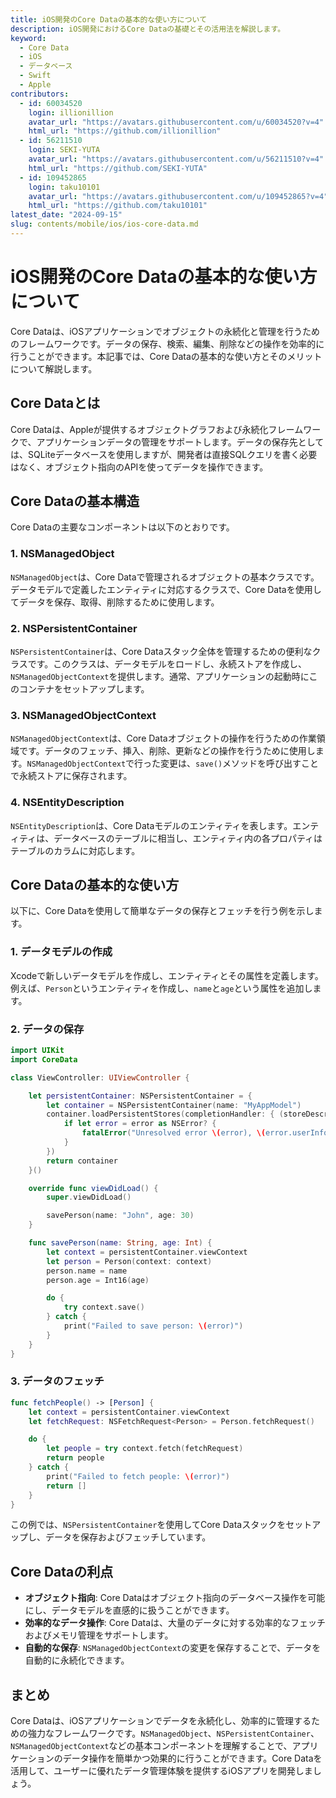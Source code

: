 ```yaml
---
title: iOS開発のCore Dataの基本的な使い方について
description: iOS開発におけるCore Dataの基礎とその活用法を解説します。
keyword:
  - Core Data
  - iOS
  - データベース
  - Swift
  - Apple
contributors:
  - id: 60034520
    login: illionillion
    avatar_url: "https://avatars.githubusercontent.com/u/60034520?v=4"
    html_url: "https://github.com/illionillion"
  - id: 56211510
    login: SEKI-YUTA
    avatar_url: "https://avatars.githubusercontent.com/u/56211510?v=4"
    html_url: "https://github.com/SEKI-YUTA"
  - id: 109452865
    login: taku10101
    avatar_url: "https://avatars.githubusercontent.com/u/109452865?v=4"
    html_url: "https://github.com/taku10101"
latest_date: "2024-09-15"
slug: contents/mobile/ios/ios-core-data.md
---
```


# iOS開発のCore Dataの基本的な使い方について

Core Dataは、iOSアプリケーションでオブジェクトの永続化と管理を行うためのフレームワークです。データの保存、検索、編集、削除などの操作を効率的に行うことができます。本記事では、Core Dataの基本的な使い方とそのメリットについて解説します。

## Core Dataとは

Core Dataは、Appleが提供するオブジェクトグラフおよび永続化フレームワークで、アプリケーションデータの管理をサポートします。データの保存先としては、SQLiteデータベースを使用しますが、開発者は直接SQLクエリを書く必要はなく、オブジェクト指向のAPIを使ってデータを操作できます。

## Core Dataの基本構造

Core Dataの主要なコンポーネントは以下のとおりです。

### 1. NSManagedObject

`NSManagedObject`は、Core Dataで管理されるオブジェクトの基本クラスです。データモデルで定義したエンティティに対応するクラスで、Core Dataを使用してデータを保存、取得、削除するために使用します。

### 2. NSPersistentContainer

`NSPersistentContainer`は、Core Dataスタック全体を管理するための便利なクラスです。このクラスは、データモデルをロードし、永続ストアを作成し、`NSManagedObjectContext`を提供します。通常、アプリケーションの起動時にこのコンテナをセットアップします。

### 3. NSManagedObjectContext

`NSManagedObjectContext`は、Core Dataオブジェクトの操作を行うための作業領域です。データのフェッチ、挿入、削除、更新などの操作を行うために使用します。`NSManagedObjectContext`で行った変更は、`save()`メソッドを呼び出すことで永続ストアに保存されます。

### 4. NSEntityDescription

`NSEntityDescription`は、Core Dataモデルのエンティティを表します。エンティティは、データベースのテーブルに相当し、エンティティ内の各プロパティはテーブルのカラムに対応します。

## Core Dataの基本的な使い方

以下に、Core Dataを使用して簡単なデータの保存とフェッチを行う例を示します。

### 1. データモデルの作成

Xcodeで新しいデータモデルを作成し、エンティティとその属性を定義します。例えば、`Person`というエンティティを作成し、`name`と`age`という属性を追加します。

### 2. データの保存

```swift
import UIKit
import CoreData

class ViewController: UIViewController {

    let persistentContainer: NSPersistentContainer = {
        let container = NSPersistentContainer(name: "MyAppModel")
        container.loadPersistentStores(completionHandler: { (storeDescription, error) in
            if let error = error as NSError? {
                fatalError("Unresolved error \(error), \(error.userInfo)")
            }
        })
        return container
    }()

    override func viewDidLoad() {
        super.viewDidLoad()

        savePerson(name: "John", age: 30)
    }

    func savePerson(name: String, age: Int) {
        let context = persistentContainer.viewContext
        let person = Person(context: context)
        person.name = name
        person.age = Int16(age)

        do {
            try context.save()
        } catch {
            print("Failed to save person: \(error)")
        }
    }
}
```

### 3. データのフェッチ

```swift
func fetchPeople() -> [Person] {
    let context = persistentContainer.viewContext
    let fetchRequest: NSFetchRequest<Person> = Person.fetchRequest()

    do {
        let people = try context.fetch(fetchRequest)
        return people
    } catch {
        print("Failed to fetch people: \(error)")
        return []
    }
}
```

この例では、`NSPersistentContainer`を使用してCore Dataスタックをセットアップし、データを保存およびフェッチしています。

## Core Dataの利点

- **オブジェクト指向**: Core Dataはオブジェクト指向のデータベース操作を可能にし、データモデルを直感的に扱うことができます。
- **効率的なデータ操作**: Core Dataは、大量のデータに対する効率的なフェッチおよびメモリ管理をサポートします。
- **自動的な保存**: `NSManagedObjectContext`の変更を保存することで、データを自動的に永続化できます。

## まとめ

Core Dataは、iOSアプリケーションでデータを永続化し、効率的に管理するための強力なフレームワークです。`NSManagedObject`、`NSPersistentContainer`、`NSManagedObjectContext`などの基本コンポーネントを理解することで、アプリケーションのデータ操作を簡単かつ効果的に行うことができます。Core Dataを活用して、ユーザーに優れたデータ管理体験を提供するiOSアプリを開発しましょう。
